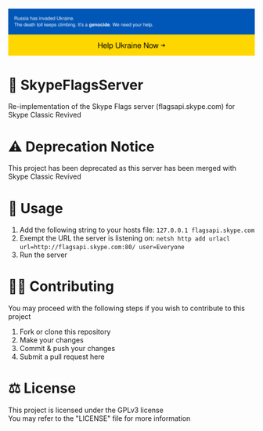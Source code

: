 [![Stand With Ukraine](https://raw.githubusercontent.com/vshymanskyy/StandWithUkraine/main/banner2-direct.svg)](https://stand-with-ukraine.pp.ua)

# 💬 SkypeFlagsServer
Re-implementation of the Skype Flags server (flagsapi.skype.com) for Skype Classic Revived

# ⚠️ Deprecation Notice
This project has been deprecated as this server has been merged with Skype Classic Revived

# 💬 Usage
1. Add the following string to your hosts file: `127.0.0.1 flagsapi.skype.com`
2. Exempt the URL the server is listening on: `netsh http add urlacl url=http://flagsapi.skype.com:80/ user=Everyone`
3. Run the server

# 👨‍💻 Contributing
You may proceed with the following steps if you wish to contribute to this project

1. Fork or clone this repository
2. Make your changes
3. Commit & push your changes
4. Submit a pull request here

# ⚖ License
This project is licensed under the GPLv3 license
<br>
You may refer to the "LICENSE" file for more information
